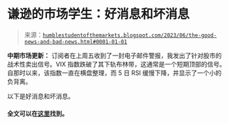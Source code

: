 <!--yml

分类：未分类

日期：2024-05-18 01:28:53

-->

# 谦逊的市场学生：好消息和坏消息

> 来源：[`humblestudentofthemarkets.blogspot.com/2023/06/the-good-news-and-bad-news.html#0001-01-01`](https://humblestudentofthemarkets.blogspot.com/2023/06/the-good-news-and-bad-news.html#0001-01-01)

**中期市场更新：** 订阅者在上周五收到了一封电子邮件警报，我发出了针对股市的战术性卖出信号。VIX 指数跌破了其下轨布林带，这通常是一个短期顶部的信号。自那时以来，该指数一直在横盘整理，而 5 日 RSI 缓慢下降，并显示了一个小的负背离。

以下是好消息和坏消息。

#### 全文可以在[这里](https://humblestudentofthemarkets.com/2023/06/07/the-good-news-and-bad-news/)找到。

